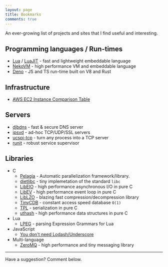 ```yaml
---
layout: page
title: Bookmarks
comments: true
---
```


An ever-growing list of projects and sites that I find useful and interesting.

## Programming languages / Run-times

- [Lua](https://www.lua.org/) / [LuaJIT](https://luajit.org/index.html) - fast and lightweight embeddable language
- [NekoVM](https://nekovm.org/) - high performance VM and embeddable language
- [Deno](https://deno.land/) - JS and TS run-time built on V8 and Rust

## Infrastructure

- [AWS EC2 Instance Comparison Table](https://www.ec2instances.info/)

## Servers

- [djbdns](https://cr.yp.to/djbdns.html) - fast & secure DNS server
- [ipsvd](http://smarden.org/ipsvd/index.html) - ad-hoc TCP/UDP/SSL servers
- [ucspi-tcp](https://cr.yp.to/ucspi-tcp.html) - turn any process into a TCP server
- [runit](http://smarden.org/runit/) - robust service supervisor

## Libraries

- C
  - [Pelagia](https://surparallel.org/) - Automatic parallelization framework/library.
  - [dietlibc](https://www.fefe.de/dietlibc/) - tiny implemetation of the standard `libc`
  - [LibEIO](http://software.schmorp.de/pkg/libeio.html) - high performance asynchronous I/O in pure C
  - [LibEV](http://software.schmorp.de/pkg/libev.html) - high performance event loop in pure C
  - [LibLZO](https://www.oberhumer.com/opensource/lzo/) - blazing fast compression/decompression library
  - [TinyCDB](http://www.corpit.ru/mjt/tinycdb.html) - constant access speed database `O(1)`
  - [TPL](http://troydhanson.github.io/tpl/index.html) - serialization in pure C
  - [uthash](http://troydhanson.github.io/uthash/) - high performance data structures in pure C
- Lua
  - [LPEG](http://www.inf.puc-rio.br/~roberto/lpeg/) - parsing Expression Grammars for Lua
- JavaScript
  - [You don't need Lodash/Underscore](https://github.com/you-dont-need/You-Dont-Need-Lodash-Underscore)
- Multi-language
  - [ZeroMQ](https://zeromq.org/) - high performance and tiny messaging library

---

Have a suggestion? Comment below.
